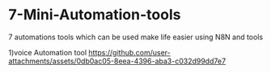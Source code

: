  # 7-Mini-Automation-tools
 7 automations tools which can be used make life easier using N8N and tools 

1)voice Automation tool
https://github.com/user-attachments/assets/0db0ac05-8eea-4396-aba3-c032d99dd7e7


